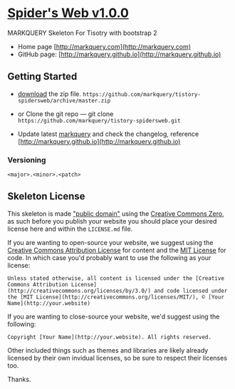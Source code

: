 # [Spider's Web v1.0.0](http://markquery.com) 

MARKQUERY Skeleton For Tisotry with bootstrap 2

* Home page [http://markquery.com](http://markquery.com)
* GitHub page: [http://markquery.github.io](http://markquery.github.io)

## Getting Started

- [download](https://github.com/markquery/tistory-spidersweb/archive/master.zip)  the zip file.
   `https://github.com/markquery/tistory-spidersweb/archive/master.zip`

-  or Clone the git repo — git clone
   `https://github.com/markquery/tistory-spidersweb.git`

- Update latest [markquery](https://github.com/markquery/markquery) and check the changelog, reference [http://markquery.github.io](http://markquery.github.io)

### Versioning

`<major>.<minor>.<patch>`

## Skeleton License

This skeleton is made ["public domain"](http://en.wikipedia.org/wiki/Public_domain) using the [Creative Commons Zero](http://creativecommons.org/publicdomain/zero/1.0/), as such before you publish your website you should place your desired license here and within the `LICENSE.md` file.

If you are wanting to open-source your website, we suggest using the [Creative Commons Attribution License](http://creativecommons.org/licenses/by/3.0/) for content and the [MIT License](http://creativecommons.org/licenses/MIT/) for code. In which case you'd probably want to use the following as your license:

    Unless stated otherwise, all content is licensed under the [Creative Commons Attribution License](http://creativecommons.org/licenses/by/3.0/) and code licensed under the [MIT License](http://creativecommons.org/licenses/MIT/), © [Your Name](http://your.website)

If you are wanting to close-source your website, we'd suggest using the following:

    Copyright [Your Name](http://your.website). All rights reserved.

Other included things such as themes and libraries are likely already licensed by their own invidual licenses, so be sure to respect their licenses too.

Thanks.